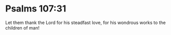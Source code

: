 # Psalms 107:31

Let them thank the Lord for his steadfast love, for his wondrous works to the children of man!
